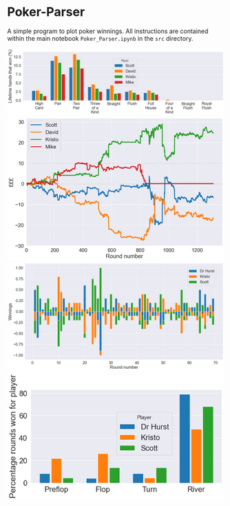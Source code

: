 # Poker-Parser
A simple program to plot poker winnings. All instructions are contained within the main notebook `Poker_Parser.ipynb` in the `src` directory.

![text](./figures/11_03_21/perc_lifetime_showdown_no_fold.png?raw=true "Title")
![text](./figures/11_03_21/lifetime_bankroll.png?raw=true "Title")
![text](./figures/11_03_21/winnings.png?raw=true "Title")
![text](./figures/11_03_21/perc_rounds.png?raw=true "Title")
